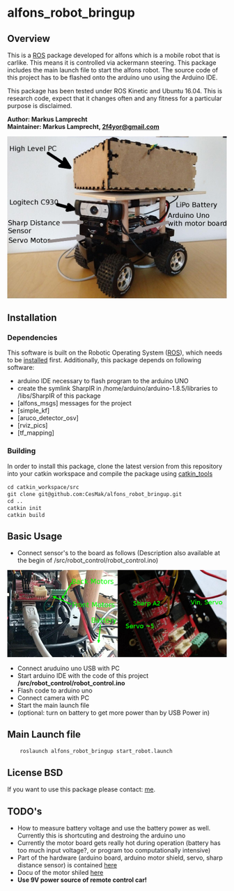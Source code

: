 # alfons_robot_bringup

## Overview

This is a [ROS] package developed for alfons which is a mobile robot that is carlike. This means it is controlled via ackermann steering. This package includes the main launch file to start the alfons robot. The source code of this project has to be flashed onto the arduino uno using the Arduino IDE.

This package has been tested under ROS Kinetic and Ubuntu 16.04. This is research code, expect that it changes often and any fitness for a particular purpose is disclaimed.

**Author: Markus Lamprecht<br />
Maintainer: Markus Lamprecht, 2f4yor@gmail.com<br />**

<img alt="alfons" src="data/alfons.png" width="700">

## Installation

### Dependencies

This software is built on the Robotic Operating System ([ROS]), which needs to be [installed](http://wiki.ros.org) first. Additionally, this package depends on following software:

- arduino IDE necessary to flash program to the arduino UNO
- create the symlink SharpIR in /home/arduino/arduino-1.8.5/libraries to /libs/SharpIR of this package
- [alfons_msgs] messages for the project
- [simple_kf]
- [aruco_detector_osv]
- [rviz_pics]
- [tf_mapping] 

### Building

In order to install this package, clone the latest version from this repository into your catkin workspace and compile the package using [catkin_tools](https://catkin-tools.readthedocs.io/en/latest/)

    cd catkin_workspace/src
    git clone git@github.com:CesMak/alfons_robot_bringup.git
    cd ..
    catkin init
    catkin build


## Basic Usage

- Connect sensor's to the board as follows (Description also available at the begin of /src/robot_control/robot_control.ino)
<img alt="alfons" src="data/connection.png" width="600">

- Connect aruduino uno USB with PC
- Start arduino IDE with the code of this project **/src/robot_control/robot_control.ino**
- Flash code to arduino uno
- Connect camera with PC
- Start the main launch file
- (optional: turn on battery to get more power than by USB Power in)

## Main Launch file

``` 
    roslaunch alfons_robot_bringup start_robot.launch
``` 

## License BSD
If you want to use this package please contact: [me](https://simact.de/about_me).


## TODO's 

- How to measure battery voltage and use the battery power as well. Currently this is shortcuting and destroing the arduino uno
- Currently the motor board gets really hot during operation (battery has too much input voltage?, or program too computationally intensive)
- Part of the hardware (arduino board, arduino motor shield, servo, sharp distance sensor) is contained [here](https://github.com/watterott/StarterKit-Robotics)
- Docu of the motor shiled [here](https://store.arduino.cc/arduino-motor-shield-rev3)
- **Use 9V power source of remote control car!**

[ROS]: http://www.ros.org
[rviz]: http://wiki.ros.org/rviz
[grid_map_msg/GridMap]: https://github.com/anybotics/grid_map/blob/master/grid_map_msg/msg/GridMap.msg
[sensor_msgs/PointCloud2]: http://docs.ros.org/api/sensor_msgs/html/msg/PointCloud2.html
[geometry_msgs/PoseWithCovarianceStamped]: http://docs.ros.org/api/geometry_msgs/html/msg/PoseWithCovarianceStamped.html
[tf/tfMessage]: http://docs.ros.org/kinetic/api/tf/html/msg/tfMessage.html
[std_srvs/Empty]: http://docs.ros.org/api/std_srvs/html/srv/Empty.html
[grid_map_msg/GetGridMap]: https://github.com/anybotics/grid_map/blob/master/grid_map_msg/srv/GetGridMap.srv
[grid_map_msgs/ProcessFile]: https://github.com/ANYbotics/grid_map/blob/master/grid_map_msgs/srv/ProcessFile.srv